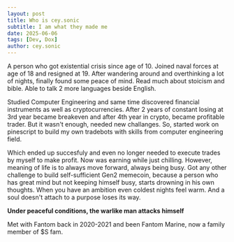 ```yaml
---
layout: post
title: Who is cey.sonic
subtitle: I am what they made me
date: 2025-06-06
tags: [Dev, Dox]
author: cey.sonic
---
```


A person who got existential crisis since age of 10. 
Joined naval forces at age of 18 and resigned at 19. After wandering around and overthinking a lot of nights, finally found some peace of mind.
Read much about stoicism and bible. Able to talk 2 more languages beside English.

Studied Computer Engineering and same time discovered financial instruments as well as cryptocurrencies. After 2 years of constant losing
at 3rd year became breakeven and after 4th year in crypto, became profitable trader. But it wasn't enough, needed new challanges. So, started work on pinescript to build my own tradebots with skills from computer engineering field.

Which ended up succesfuly and even no longer needed to execute trades by myself to make profit. Now was earning while just chilling. 
However, meaning of life is to always move forward, always being busy.
Got any other challenge to build self-sufficient Gen2 memecoin, because a person who has great mind but not keeping himself busy, starts drowning in his own thoughts. When you have an ambition even coldest nights feel warm.
And a soul doesn't attach to a purpose loses its way. 

**Under peaceful conditions, the warlike man attacks himself**

Met with Fantom back in 2020-2021 and been Fantom Marine, now a family member of $S fam.
